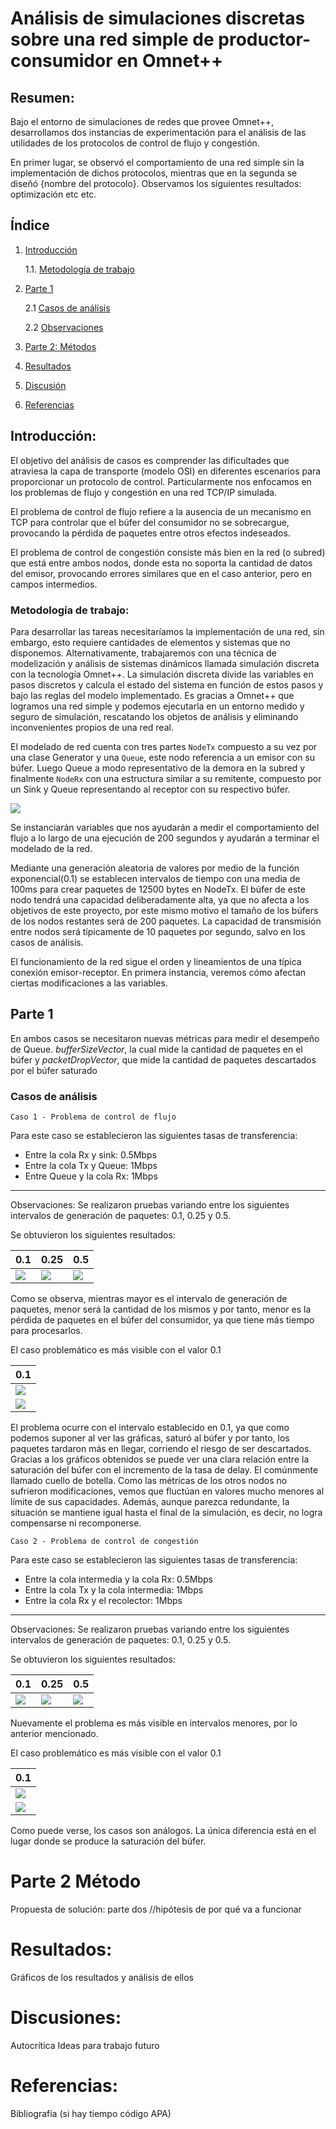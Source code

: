 # Análisis de simulaciones discretas sobre una red simple de productor-consumidor en Omnet++ 

## Resumen:
Bajo el entorno de simulaciones de redes que provee Omnet++, desarrollamos dos instancias de experimentación para el análisis de las utilidades de los protocolos de control de flujo y congestión.

En primer lugar, se observó el comportamiento de una red simple sin la implementación de dichos protocolos, mientras que en la segunda se diseñó {nombre del protocolo}. Observamos los siguientes resultados: optimización etc etc. 

## Índice

1. [Introducción](#introducción)

    1.1. [Metodología de trabajo](#metodologia-de-trabajo)

2. [Parte 1](#parte-1)

    2.1 [Casos de análisis](#casos-de-analisis)

    2.2 [Observaciones](#observaciones)
    
3. [Parte 2: Métodos](#parte-2:-Metodo)
4. [Resultados](#resultados)
5. [Discusión](#discusión)
6. [Referencias](#referencias)


## Introducción:
El objetivo del análisis de casos es comprender las dificultades que atraviesa la capa de transporte (modelo OSI) en diferentes escenarios para proporcionar un protocolo de control. Particularmente nos enfocamos en los problemas de flujo y congestión en una red TCP/IP simulada. 

El problema de control de flujo refiere a la ausencia de un mecanismo en TCP para controlar que el búfer del consumidor no se sobrecargue, provocando la pérdida de paquetes entre otros efectos indeseados. 

El problema de control de congestión consiste más bien en la red (o subred) que está entre ambos nodos, donde esta no soporta la cantidad de datos del emisor, provocando errores similares que en el caso anterior, pero en campos intermedios. 

### Metodología de trabajo: 
Para desarrollar las tareas necesitaríamos la implementación de una red, sin embargo, esto requiere cantidades de elementos y sistemas que no disponemos. Alternativamente, trabajaremos con una técnica de modelización y análisis de sistemas dinámicos llamada simulación discreta con la tecnología Omnet++. 
La simulación discreta divide las variables en pasos discretos y calcula el estado del sistema en función de estos pasos y bajo las reglas del modelo implementado. 
Es gracias a Omnet++ que logramos una red simple y podemos ejecutarla en un entorno medido y seguro de simulación, rescatando los objetos de análisis y eliminando inconvenientes propios de una red real. 

El modelado de red cuenta con tres partes `NodeTx` compuesto a su vez por una clase Generator y una `Queue`, este nodo referencia a un emisor con su búfer. Luego Queue a modo representativo de la demora en la subred y finalmente `NodeRx` con una estructura similar a su remitente, compuesto por un Sink y Queue representando al receptor con su respectivo búfer. 

![](https://ibb.co/ct7W9j9/Captura-de-pantalla-2024-05-14-235906) 


Se instanciarán variables que nos ayudarán a medir el comportamiento del flujo a lo largo de una ejecución de 200 segundos y ayudarán a terminar el modelado de la red. 

Mediante una generación aleatoria de valores por medio de la función exponencial(0.1) se establecen intervalos de tiempo con una media de 100ms para crear paquetes de 12500 bytes en NodeTx. El búfer de este nodo tendrá una capacidad deliberadamente alta, ya que no afecta a los objetivos de este proyecto, por este mismo motivo el tamaño de los búfers de los nodos restantes será de 200 paquetes. 
La capacidad de transmisión entre nodos será típicamente de 10 paquetes por segundo, salvo en los casos de análisis. 

El funcionamiento de la red sigue el orden y lineamientos de una típica conexión emisor-receptor. En primera instancia, veremos cómo afectan ciertas modificaciones a las variables.

## Parte 1 
En ambos casos se necesitaron nuevas métricas para medir el desempeño de Queue.
*bufferSizeVector*, la cual mide la cantidad de paquetes en el búfer y *packetDropVector*, que mide la cantidad de paquetes descartados por el búfer saturado 

### Casos de análisis

    Caso 1 - Problema de control de flujo

Para este caso se establecieron las siguientes tasas de transferencia:

- Entre la cola Rx y sink: 0.5Mbps
- Entre la cola Tx y Queue: 1Mbps
- Entre Queue y la cola Rx: 1Mbps
----
Observaciones:
Se realizaron pruebas variando entre los siguientes intervalos de generación de paquetes: 0.1, 0.25 y 0.5.

Se obtuvieron los siguientes resultados:

| 0.1 | 0.25 | 0.5 |
|-----|-----|-----|
| ![](Parte1Analisis-Caso1/Pictures/Buffer_size_GenInt0.1.png)   | ![](Parte1Analisis-Caso1/Pictures/Buffer_size_GenInt0.25.png)   | ![](Parte1Analisis-Caso1/Pictures/Buffer_size_GenInt0.5.png)   |

Como se observa, mientras mayor es el intervalo de generación de paquetes, menor será la cantidad de los mismos y por tanto, menor es la pérdida de paquetes en el búfer del consumidor, ya que tiene más tiempo para procesarlos. 

El caso problemático es más visible con el valor 0.1

| 0.1 |
|-----|
| ![](Parte1Analisis-Caso1/Pictures/Buffer_size_VectorCaso1.png)|
| ![](Parte1Analisis-Caso1/Pictures/DelayCase1.png)             |

El problema ocurre con el intervalo establecido en 0.1, ya que como podemos suponer al ver las gráficas, saturó al búfer y por tanto, los paquetes tardaron más en llegar, corriendo el riesgo de ser descartados.
Gracias a los gráficos obtenidos se puede ver una clara relación entre la saturación del búfer con el incremento de la tasa de delay. El comúnmente llamado cuello de botella.
Como las métricas de los otros nodos no sufrieron modificaciones, vemos que fluctúan en valores mucho menores al límite de sus capacidades. 
Además, aunque parezca redundante, la situación se mantiene igual hasta el final de la simulación, es decir, no logra compensarse ni recomponerse. 

    Caso 2 - Problema de control de congestión

Para este caso se establecieron las siguientes tasas de transferencia:

- Entre la cola intermedia y la cola Rx: 0.5Mbps
- Entre la cola Tx y la cola intermedia: 1Mbps
- Entre la cola Rx y el recolector: 1Mbps
---
Observaciones:
Se realizaron pruebas variando entre los siguientes intervalos de generación de paquetes: 0.1, 0.25 y 0.5.

Se obtuvieron los siguientes resultados:

| 0.1 | 0.25 | 0.5 |
|-----|-----|-----|
| ![](Parte1Analisis-Caso2/Pictures/BufferSizeGenInt0.1.png)   | ![](Parte1Analisis-Caso2/Pictures/BufferSizeGenInt0.25.png)   | ![](Parte1Analisis-Caso2/Pictures/BufferSizeGenInt0.5.png)   |

Nuevamente el problema es más visible en intervalos menores, por lo anterior mencionado.

El caso problemático es más visible con el valor 0.1

| 0.1 |
|-----|
| ![](Parte1Analisis-Caso2/Pictures/BufferSizeGenInt0.1.png)|
| ![](Parte1Analisis-Caso2/Pictures/DelayCase2.png)         |

Como puede verse, los casos son análogos. La única diferencia está en el lugar donde se produce la saturación del búfer. 

# Parte 2 Método
Propuesta de solución: parte dos 
//hipótesis de por qué va a funcionar 

# Resultados:
Gráficos de los resultados y análisis de ellos

# Discusiones: 
Autocrítica 
Ideas para trabajo futuro 

# Referencias: 
Bibliografía (si hay tiempo código APA)